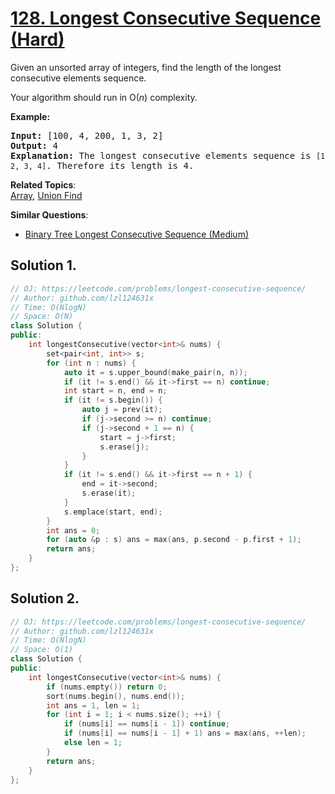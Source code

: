 # [128. Longest Consecutive Sequence (Hard)](https://leetcode.com/problems/longest-consecutive-sequence/)

<p>Given an unsorted array of integers, find the length of the longest consecutive elements sequence.</p>

<p>Your algorithm should run in O(<em>n</em>) complexity.</p>

<p><strong>Example:</strong></p>

<pre><strong>Input:</strong>&nbsp;[100, 4, 200, 1, 3, 2]
<strong>Output:</strong> 4
<strong>Explanation:</strong> The longest consecutive elements sequence is <code>[1, 2, 3, 4]</code>. Therefore its length is 4.
</pre>


**Related Topics**:  
[Array](https://leetcode.com/tag/array/), [Union Find](https://leetcode.com/tag/union-find/)

**Similar Questions**:
* [Binary Tree Longest Consecutive Sequence (Medium)](https://leetcode.com/problems/binary-tree-longest-consecutive-sequence/)

## Solution 1.

```cpp
// OJ: https://leetcode.com/problems/longest-consecutive-sequence/
// Author: github.com/lzl124631x
// Time: O(NlogN)
// Space: O(N)
class Solution {
public:
    int longestConsecutive(vector<int>& nums) {
        set<pair<int, int>> s;
        for (int n : nums) {
            auto it = s.upper_bound(make_pair(n, n));
            if (it != s.end() && it->first == n) continue; 
            int start = n, end = n;
            if (it != s.begin()) {
                auto j = prev(it);
                if (j->second >= n) continue;
                if (j->second + 1 == n) {
                    start = j->first;
                    s.erase(j);
                }
            }
            if (it != s.end() && it->first == n + 1) {
                end = it->second;
                s.erase(it);
            }
            s.emplace(start, end);
        }
        int ans = 0;
        for (auto &p : s) ans = max(ans, p.second - p.first + 1);
        return ans;
    }
};
```

## Solution 2.

```cpp
// OJ: https://leetcode.com/problems/longest-consecutive-sequence/
// Author: github.com/lzl124631x
// Time: O(NlogN)
// Space: O(1)
class Solution {
public:
    int longestConsecutive(vector<int>& nums) {
        if (nums.empty()) return 0;
        sort(nums.begin(), nums.end());
        int ans = 1, len = 1;
        for (int i = 1; i < nums.size(); ++i) {
            if (nums[i] == nums[i - 1]) continue;
            if (nums[i] == nums[i - 1] + 1) ans = max(ans, ++len);
            else len = 1;
        }
        return ans;
    }
};
```